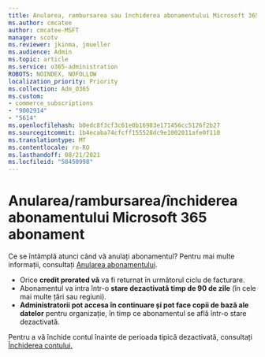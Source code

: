 ```yaml
---
title: Anularea, rambursarea sau închiderea abonamentului Microsoft 365 abonament
ms.author: cmcatee
author: cmcatee-MSFT
manager: scotv
ms.reviewer: jkinma, jmueller
ms.audience: Admin
ms.topic: article
ms.service: o365-administration
ROBOTS: NOINDEX, NOFOLLOW
localization_priority: Priority
ms.collection: Adm_O365
ms.custom:
- commerce_subscriptions
- "9002914"
- "5614"
ms.openlocfilehash: b0edc8f3cf3c61e0b16983e171456cc5126f2b27
ms.sourcegitcommit: 1b4ecaba74cfcff155528dc9e1002011afe0f110
ms.translationtype: MT
ms.contentlocale: ro-RO
ms.lasthandoff: 08/21/2021
ms.locfileid: "58450998"
---
```

# <a name="cancelrefundclose-your-microsoft-365-subscription"></a>Anularea/rambursarea/închiderea abonamentului Microsoft 365 abonament

Ce se întâmplă atunci când vă anulați abonamentul? Pentru mai multe informații, consultați [Anularea abonamentului](https://docs.microsoft.com/microsoft-365/commerce/subscriptions/cancel-your-subscription?view=o365-worldwide).

- Orice **credit prorated vă** va fi returnat în următorul ciclu de facturare.
- Abonamentul va intra într-o **stare dezactivată timp de 90 de zile** (în cele mai multe țări sau regiuni).
- **Administratorii pot accesa în continuare și pot face copii de bază ale datelor** pentru organizație, în timp ce abonamentul se află într-o stare dezactivată.

Pentru a vă închide contul înainte de perioada tipică dezactivată, consultați [Închiderea contului.](https://docs.microsoft.com/microsoft-365/commerce/close-your-account?view=o365-worldwide)
